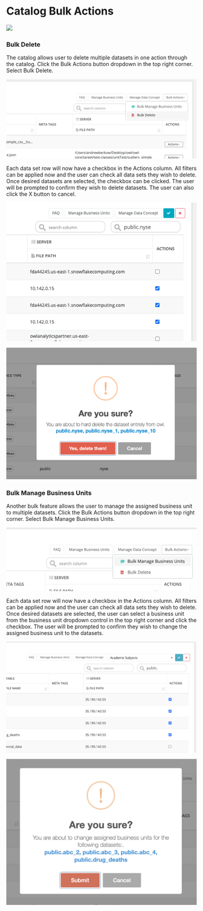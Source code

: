 # Catalog Bulk Actions

![](../.gitbook/assets/bulk\_actions.gif)

### Bulk Delete

The catalog allows user to delete multiple datasets in one action through the catalog. Click the Bulk Actions button dropdown in the top right corner. Select Bulk Delete.

![](<../.gitbook/assets/Screen Shot 2021-04-13 at 4.23.32 PM.png>)

Each data set row will now have a checkbox in the Actions column. All filters can be applied now and the user can check all data sets they wish to delete. Once desired datasets are selected, the checkbox can be clicked. The user will be prompted to confirm they wish to delete datasets. The user can also click the X button to cancel.

![](<../.gitbook/assets/Screen Shot 2021-04-13 at 4.30.29 PM.png>)

![](<../.gitbook/assets/Screen Shot 2021-04-13 at 4.30.36 PM.png>)

### Bulk Manage Business Units

Another bulk feature allows the user to manage the assigned business unit to multiple datasets. Click the Bulk Actions button dropdown in the top right corner. Select Bulk Manage Business Units.

![](<../.gitbook/assets/Screen Shot 2021-04-13 at 4.34.48 PM.png>)

Each data set row will now have a checkbox in the Actions column. All filters can be applied now and the user can check all data sets they wish to delete. Once desired datasets are selected, the user can select a business unit from the business unit dropdown control in the top right corner and click the checkbox. The user will be prompted to confirm they wish to change the assigned business unit to the datasets.

![](<../.gitbook/assets/Screen Shot 2021-04-13 at 4.38.15 PM.png>)

![](<../.gitbook/assets/Screen Shot 2021-04-13 at 4.38.21 PM.png>)
